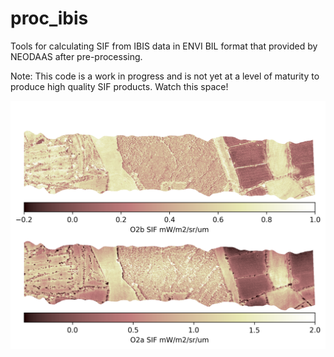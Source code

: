 # proc_ibis

Tools for calculating SIF from IBIS data in ENVI BIL format that provided by NEODAAS after pre-processing.

Note: This code is a work in progress and is not yet at a level of maturity to produce high quality SIF products. Watch this space!

![Example SIF retrieval](img/ibis_sif_ridgeReg2_o2a_o2b.png)

